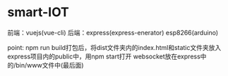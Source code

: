 # smart-IOT
前端：vuejs(vue-cli)
后端：express(express-enerator)
esp8266(arduino)

point:
  npm run build打包后，将dist文件夹内的index.html和static文件夹放入express项目内的public中，用npm start打开
  websocket放在express中的/bin/www文件中(最后面)
